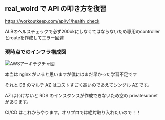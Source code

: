 ## real_wolrd で API の叩き方を復習

https://workoutkeep.com/api/v1/health_check

ALBのヘルスチェックで必ず200okにしなくてはならないため専用のcontrollerとrouteを作成してエラー回避

### 現時点でのインフラ構成図

![AWSアーキテクチャ図](https://github.com/uenomoto/real_world_kai/assets/113354283/4d22fc7c-ceab-402c-b072-862312fa7b3d)



本当は nginx がいると思いますが僕にはまだ早かった学習不足です

それと DB のマルチ AZ はコストすごく高いのであえてシングル AZ です。

AZ はわけないと RDS のインスタンスが作成できないため空の privatesubnet があります。

CI/CD はこれからやります。オリプロでは絶対取り入れたいので！！
